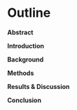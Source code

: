 # Outline

**Abstract**

**Introduction**

**Background**

**Methods**

**Results & Discussion**

**Conclusion**